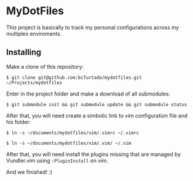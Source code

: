 MyDotFiles
==========

This project is basically to track my personal configurations across my multiples enviroments.

Installing
----------

Make a clone of this repository:
```
$ git clone git@github.com:bcfurtado/mydotfiles.git ~/Projects/mydotfiles
```
Enter in the project folder and make a download of all submodules:
```
$ git submodule init && git submodule update && git submodule status
```

After that, you will need create a simbolic link to vim configuration file and his folder:

```
$ ln -s ~/documents/mydotfiles/vim/.vimrc ~/.vimrc
```
```
$ ln -s ~/documents/mydotfiles/vim/.vim/ ~/.vim
```

After that, you will need install the plugins missing that are managed by Vundler.vim using ```:PluginInstall``` on vim.

And we finished! :)

